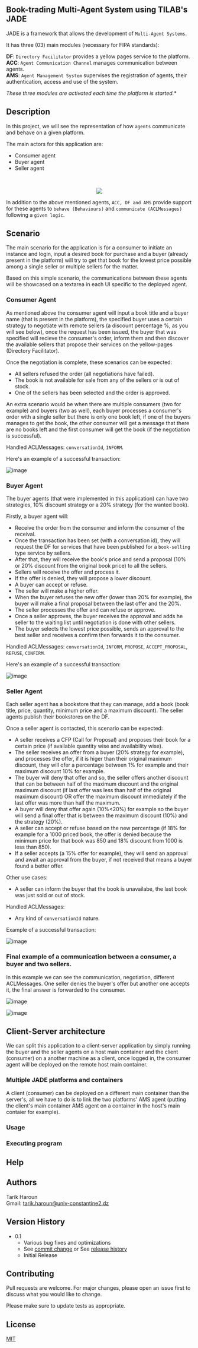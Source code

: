 ## Book-trading Multi-Agent System using TILAB's JADE

JADE is a framework that allows the development of `Multi-Agent Systems`.

It has three (03) main modules (necessary for FIPA standards):

<b>DF</b>: `Directory Facilitator` provides a yellow pages service to the platform.<br/>
<b>ACC</b>: `Agent Communication Channel` manages communication between agents.<br/>
<b>AMS</b>: `Agent Management System` supervises the registration of agents, their authentication, access and use of the system.<br/>

*These three modules are activated each time the platform is started.**

## Description

In this project, we will see the representation of how `agents` communicate and behave on a given platform.<br/>

The main actors for this application are:<br/>

- Consumer agent
- Buyer agent
- Seller agent

<br/>
<p align="center">
<kbd>
  <img src="https://user-images.githubusercontent.com/33737302/153768003-a0f8ea09-0c57-44d9-819e-3de26b489323.png">
</kbd>
</p>


In addition to the above mentioned agents, `ACC, DF and AMS` provide support for these agents to `behave (Behaviours)` and `communicate (ACLMessages)` following a `given logic`.

## Scenario

The main scenario for the application is for a consumer to initiate an instance and login, input a desired book for purchase and a buyer (already present in the platform) will try to get that book for the lowest price possible among a single seller or multiple sellers for the matter.

Based on this simple scenario, the communications between these agents will be showcased on a textarea in each UI specific to the deployed agent.

### Consumer Agent

As mentioned above the consumer agent will input a book title and a buyer name (that is present in the platform), the specified buyer uses a certain strategy to negotiate with remote sellers (a discount percentage %, as you will see below), once the request has been issued, the buyer that was specified will recieve the consumer's order, inform them and then discover the available sellers that propose their services on the yellow-pages (Directory Facilitator).

Once the negotiation is complete, these scenarios can be expected:

- All sellers refused the order (all negotiations have failed).
- The book is not available for sale from any of the sellers or is out of stock.
- One of the sellers has been selected and the order is approved.

An extra scenario would be when there are multiple consumers (two for example) and  buyers (two as well), each buyer processes a consumer's order with a single seller but there is only one book left, if one of the buyers manages to get the book, the other consumer will get a message that there are no books left and the first consumer will get the book (if the negotiation is successful).

Handled ACLMessages: `conversationId`, `INFORM`.

Here's an example of a successful transaction:

![image](https://user-images.githubusercontent.com/33737302/153946384-b7a3e9af-d009-40a4-b81b-4fb6c9068995.png)


### Buyer Agent

The buyer agents (that were implemented in this application) can have two strategies, 10% discount strategy or a 20% strategy (for the wanted book).

Firstly, a buyer agent will: 

- Receive the order from the consumer and inform the consumer of the receival.
- Once the transaction has been set (with a conversation id), they will request the DF for services that have been published for a `book-selling` type service by sellers.
- After that, they will receive the book's price and send a proposal (10% or 20% discount from the original book price) to all the sellers.
- Sellers will receive the offer and process it.
- If the offer is denied, they will propose a lower discount.
- A buyer can accept or refuse.
- The seller will make a higher offer.
- When the buyer refuses the new offer (lower than 20% for example), the buyer will make a final proposal between the last offer and the 20%.
- The seller processes the offer and can refuse or approve.
- Once a seller approves, the buyer receives the approval and adds he seller to the waiting list until negotiation is done with other sellers.
- The buyer selects the lowest price possible, sends an approval to the best seller and receives a confirm then forwards it to the consumer.

Handled ACLMessages: `conversationId`, `INFORM`, `PROPOSE`, `ACCEPT_PROPOSAL`, `REFUSE`, `CONFIRM`.

Here's an example of a successful transaction:

![image](https://user-images.githubusercontent.com/33737302/153947230-e889e6cd-795e-45e7-9cf5-82c12bac8091.png)

### Seller Agent

Each seller agent has a bookstore that they can manage, add a book (book title, price, quantity, minimum price and a maximum discount). The seller agents publish their bookstores on the DF.

Once a seller agent is contacted, this scenario can be expected:

- A seller receives a CFP (Call for Proposal) and proposes their book for a certain price (if available quantity wise and availability wise).
- The seller receives an offer from a buyer (20% strategy for example), and processes the offer, if it is higer than their original maximum discount, they will ofer a percentage between 1% for example and their maximum discount 10% for example.
- The buyer will deny that offer and so, the seller offers another discount that can be between half of the maximum discount and the original maximum discount (if last offer was less than half of the original maximum discount) OR offer the maximum discount immediately if the last offer was more than half the maximum.
- A buyer will deny that offer again (10%<20%) for example so the buyer will send a final offer that is between the maximum discount (10%) and the strategy (20%).
- A seller can accept or refuse based on the new percentage (if 18% for example for a 1000 priced book, the offer is denied because the minimum price for that book was 850 and 18% discount from 1000 is less than 850).
- If a seller accepts (a 15% offer for example), they will send an approval and await an approval from the buyer, if not received that means a buyer found a better offer.

Other use cases:
- A seller can inform the buyer that the book is unavailabe, the last book was just sold or out of stock.

Handled ACLMessages: 
- Any kind of `conversationId` nature.

Example of a successful transaction: 

![image](https://user-images.githubusercontent.com/33737302/153947321-e527f308-e4e0-418a-b831-f657170e73ed.png)

### Final example of a communication between a consumer, a buyer and two sellers.

In this example we can see the communication, negotiation, different ACLMessages.
One seller denies the buyer's offer but another one accepts it, the final answer is forwarded to the consumer.

![image](https://user-images.githubusercontent.com/33737302/153949910-76f11428-083b-49f9-81a7-ea046ea833a1.png)

![image](https://user-images.githubusercontent.com/33737302/153949965-bd949b9f-dda7-4954-8d80-81e785721ac7.png)



## Client-Server architecture

We can split this application to a client-server application by simply running the buyer and the seller agents on a host main container and the client (consumer) on a another machine as a client, once logged in, the consumer agent will be deployed on the remote host main container.

### Multiple JADE platforms and containers

A client (consumer) can be deployed on a different main container than the server's, all we have to do is to link the two platforms' AMS agent (putting the client's main container AMS agent on a container in the host's main contaier for example).

### Usage

### Executing program

## Help

## Authors
Tarik Haroun<br/>
Gmail: tarik.haroun@univ-constantine2.dz 

## Version History

* 0.1
    * Various bug fixes and optimizations
    * See [commit change]() or See [release history]()
    * Initial Release

## Contributing
Pull requests are welcome. For major changes, please open an issue first to discuss what you would like to change.

Please make sure to update tests as appropriate.

## License
[MIT](https://choosealicense.com/licenses/mit/)
